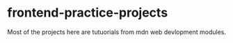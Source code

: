 # frontend-practice-projects
Most of the projects here are tutuorials from mdn web devlopment modules.
